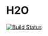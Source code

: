 # H2O

[![Build Status](https://travis-ci.org/randyzwitch/H2O.jl.svg?branch=master)](https://travis-ci.org/randyzwitch/H2O.jl)
